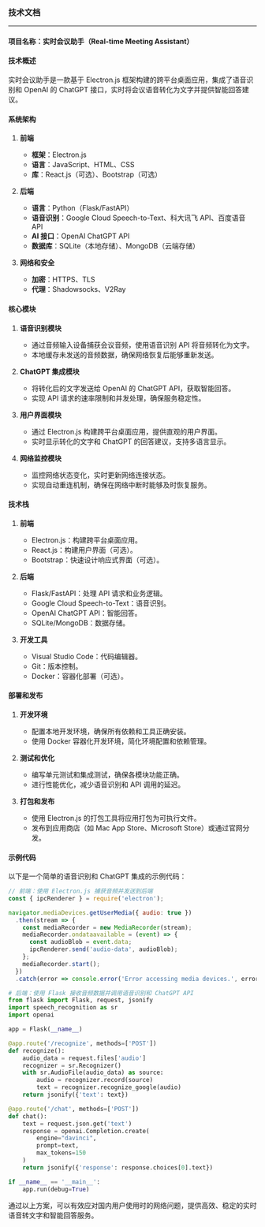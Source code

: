 
### 技术文档

---

#### 项目名称：实时会议助手（Real-time Meeting Assistant）

#### 技术概述

实时会议助手是一款基于 Electron.js 框架构建的跨平台桌面应用，集成了语音识别和 OpenAI 的 ChatGPT 接口，实时将会议语音转化为文字并提供智能回答建议。

#### 系统架构

1. **前端**
   - **框架**：Electron.js
   - **语言**：JavaScript、HTML、CSS
   - **库**：React.js（可选）、Bootstrap（可选）

2. **后端**
   - **语言**：Python（Flask/FastAPI）
   - **语音识别**：Google Cloud Speech-to-Text、科大讯飞 API、百度语音 API
   - **AI 接口**：OpenAI ChatGPT API
   - **数据库**：SQLite（本地存储）、MongoDB（云端存储）

3. **网络和安全**
   - **加密**：HTTPS、TLS
   - **代理**：Shadowsocks、V2Ray

#### 核心模块

1. **语音识别模块**
   - 通过音频输入设备捕获会议音频，使用语音识别 API 将音频转化为文字。
   - 本地缓存未发送的音频数据，确保网络恢复后能够重新发送。

2. **ChatGPT 集成模块**
   - 将转化后的文字发送给 OpenAI 的 ChatGPT API，获取智能回答。
   - 实现 API 请求的速率限制和并发处理，确保服务稳定性。

3. **用户界面模块**
   - 通过 Electron.js 构建跨平台桌面应用，提供直观的用户界面。
   - 实时显示转化的文字和 ChatGPT 的回答建议，支持多语言显示。

4. **网络监控模块**
   - 监控网络状态变化，实时更新网络连接状态。
   - 实现自动重连机制，确保在网络中断时能够及时恢复服务。

#### 技术栈

1. **前端**
   - Electron.js：构建跨平台桌面应用。
   - React.js：构建用户界面（可选）。
   - Bootstrap：快速设计响应式界面（可选）。

2. **后端**
   - Flask/FastAPI：处理 API 请求和业务逻辑。
   - Google Cloud Speech-to-Text：语音识别。
   - OpenAI ChatGPT API：智能回答。
   - SQLite/MongoDB：数据存储。

3. **开发工具**
   - Visual Studio Code：代码编辑器。
   - Git：版本控制。
   - Docker：容器化部署（可选）。

#### 部署和发布

1. **开发环境**
   - 配置本地开发环境，确保所有依赖和工具正确安装。
   - 使用 Docker 容器化开发环境，简化环境配置和依赖管理。

2. **测试和优化**
   - 编写单元测试和集成测试，确保各模块功能正确。
   - 进行性能优化，减少语音识别和 API 调用的延迟。

3. **打包和发布**
   - 使用 Electron.js 的打包工具将应用打包为可执行文件。
   - 发布到应用商店（如 Mac App Store、Microsoft Store）或通过官网分发。

#### 示例代码

以下是一个简单的语音识别和 ChatGPT 集成的示例代码：

```javascript
// 前端：使用 Electron.js 捕获音频并发送到后端
const { ipcRenderer } = require('electron');

navigator.mediaDevices.getUserMedia({ audio: true })
  .then(stream => {
    const mediaRecorder = new MediaRecorder(stream);
    mediaRecorder.ondataavailable = (event) => {
      const audioBlob = event.data;
      ipcRenderer.send('audio-data', audioBlob);
    };
    mediaRecorder.start();
  })
  .catch(error => console.error('Error accessing media devices.', error));
```

```python
# 后端：使用 Flask 接收音频数据并调用语音识别和 ChatGPT API
from flask import Flask, request, jsonify
import speech_recognition as sr
import openai

app = Flask(__name__)

@app.route('/recognize', methods=['POST'])
def recognize():
    audio_data = request.files['audio']
    recognizer = sr.Recognizer()
    with sr.AudioFile(audio_data) as source:
        audio = recognizer.record(source)
        text = recognizer.recognize_google(audio)
    return jsonify({'text': text})

@app.route('/chat', methods=['POST'])
def chat():
    text = request.json.get('text')
    response = openai.Completion.create(
        engine="davinci",
        prompt=text,
        max_tokens=150
    )
    return jsonify({'response': response.choices[0].text})

if __name__ == '__main__':
    app.run(debug=True)
```

通过以上方案，可以有效应对国内用户使用时的网络问题，提供高效、稳定的实时语音转文字和智能回答服务。
